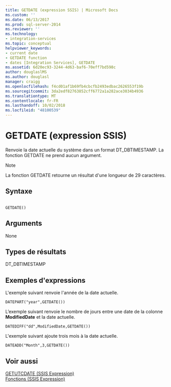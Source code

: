 ```yaml
---
title: GETDATE (expression SSIS) | Microsoft Docs
ms.custom: ''
ms.date: 06/13/2017
ms.prod: sql-server-2014
ms.reviewer: ''
ms.technology:
- integration-services
ms.topic: conceptual
helpviewer_keywords:
- current date
- GETDATE function
- dates [Integration Services], GETDATE
ms.assetid: 6d20ec93-3244-4d63-baf6-70eff7bd598c
author: douglaslMS
ms.author: douglasl
manager: craigg
ms.openlocfilehash: f4cd01af1b69fb4cbcfb2493edbac2626553f19b
ms.sourcegitcommit: 3da2edf82763852cff6772a1a282ace3034b4936
ms.translationtype: MT
ms.contentlocale: fr-FR
ms.lasthandoff: 10/02/2018
ms.locfileid: "48100539"
---
```

# <a name="getdate-ssis-expression"></a>GETDATE (expression SSIS)
  Renvoie la date actuelle du système dans un format DT_DBTIMESTAMP. La fonction GETDATE ne prend aucun argument.  
  
> [!NOTE]  
>  La fonction GETDATE retourne un résultat d'une longueur de 29 caractères.  
  
## <a name="syntax"></a>Syntaxe  
  
```  
  
GETDATE()  
```  
  
## <a name="arguments"></a>Arguments  
 None  
  
## <a name="result-types"></a>Types de résultats  
 DT_DBTIMESTAMP  
  
## <a name="expression-examples"></a>Exemples d'expressions  
 L'exemple suivant renvoie l'année de la date actuelle.  
  
```  
DATEPART("year",GETDATE())  
```  
  
 L’exemple suivant renvoie le nombre de jours entre une date de la colonne **ModifiedDate** et la date actuelle.  
  
```  
DATEDIFF("dd",ModifiedDate,GETDATE())  
```  
  
 L'exemple suivant ajoute trois mois à la date actuelle.  
  
```  
DATEADD("Month",3,GETDATE())  
```  
  
## <a name="see-also"></a>Voir aussi  
 [GETUTCDATE &#40;SSIS Expression&#41;](getutcdate-ssis-expression.md)   
 [Fonctions &#40;SSIS Expression&#41;](functions-ssis-expression.md)  
  
  
